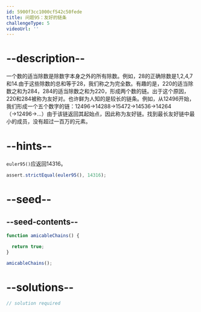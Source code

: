 ```yaml
---
id: 5900f3cc1000cf542c50fede
title: 问题95：友好的链条
challengeType: 5
videoUrl: ''
---
```


# --description--

一个数的适当除数是除数字本身之外的所有除数。例如，28的正确除数是1,2,4,7和14.由于这些除数的总和等于28，我们称之为完全数。有趣的是，220的适当除数之和为284，284的适当除数之和为220，形成两个数的链。出于这个原因，220和284被称为友好对。也许鲜为人知的是较长的链条。例如，从12496开始，我们形成一个五个数字的链：12496→14288→15472→14536→14264（→12496→...）由于该链返回其起始点，因此称为友好链。找到最长友好链中最小的成员，没有超过一百万的元素。

# --hints--

`euler95()`应返回14316。

```js
assert.strictEqual(euler95(), 14316);
```

# --seed--

## --seed-contents--

```js
function amicableChains() {

  return true;
}

amicableChains();
```

# --solutions--

```js
// solution required
```
